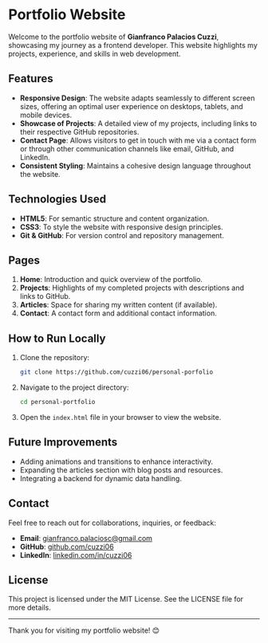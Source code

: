 # Portfolio Website

Welcome to the portfolio website of **Gianfranco Palacios Cuzzi**, showcasing my journey as a frontend developer. This website highlights my projects, experience, and skills in web development.

## Features

- **Responsive Design**: The website adapts seamlessly to different screen sizes, offering an optimal user experience on desktops, tablets, and mobile devices.
- **Showcase of Projects**: A detailed view of my projects, including links to their respective GitHub repositories.
- **Contact Page**: Allows visitors to get in touch with me via a contact form or through other communication channels like email, GitHub, and LinkedIn.
- **Consistent Styling**: Maintains a cohesive design language throughout the website.

## Technologies Used

- **HTML5**: For semantic structure and content organization.
- **CSS3**: To style the website with responsive design principles.
- **Git & GitHub**: For version control and repository management.

## Pages

1. **Home**: Introduction and quick overview of the portfolio.
2. **Projects**: Highlights of my completed projects with descriptions and links to GitHub.
3. **Articles**: Space for sharing my written content (if available).
4. **Contact**: A contact form and additional contact information.

## How to Run Locally

1. Clone the repository:

   ```bash
   git clone https://github.com/cuzzi06/personal-porfolio
   ```

2. Navigate to the project directory:

   ```bash
   cd personal-portfolio
   ```

3. Open the `index.html` file in your browser to view the website.

## Future Improvements

- Adding animations and transitions to enhance interactivity.
- Expanding the articles section with blog posts and resources.
- Integrating a backend for dynamic data handling.

## Contact

Feel free to reach out for collaborations, inquiries, or feedback:

- **Email**: [gianfranco.palaciosc@gmail.com](mailto:gianfranco.palaciosc@gmail.com)
- **GitHub**: [github.com/cuzzi06](https://github.com/cuzzi06)
- **LinkedIn**: [linkedin.com/in/cuzzi06](https://linkedin.com/in/cuzzi06)

## License

This project is licensed under the MIT License. See the LICENSE file for more details.

---

Thank you for visiting my portfolio website! 😊
